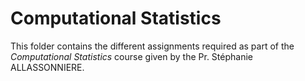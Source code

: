 # Computational Statistics

This folder contains the different assignments required as part of the *Computational Statistics* course given by the Pr. Stéphanie ALLASSONNIERE.
